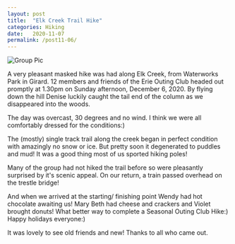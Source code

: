 ```yaml
---
layout: post
title:  "Elk Creek Trail Hike"
categories: Hiking
date:   2020-11-07
permalink: /post11-06/
---
```


![Group Pic](https://i.imgur.com/hTwtkThl.jpg)<br>


 A very pleasant masked hike was had along Elk Creek, from Waterworks Park in Girard. 12 members and friends of the Erie Outing Club headed out promptly at 1.30pm on Sunday afternoon, December 6, 2020. By flying down the hill Denise luckily caught the tail end of the column as we disappeared into the woods.

The day was overcast, 30 degrees and no wind. I think we were all comfortably dressed for the conditions:) 

The (mostly) single track trail along the creek began in perfect condition with amazingly no snow or ice. But pretty soon it degenerated to puddles and mud! It was a good thing most of us sported hiking poles! 

Many of the group had not hiked the trail before so were pleasantly surprised by it's scenic appeal. On our return, a train passed overhead on the trestle bridge! 

And when we arrived at the starting/ finishing point Wendy had hot chocolate awaiting us! Mary Beth had cheese and crackers and Violet brought donuts! What better way to complete a Seasonal Outing Club Hike:) Happy holidays everyone:)

It was lovely to see old friends and new! Thanks to all who came out. 